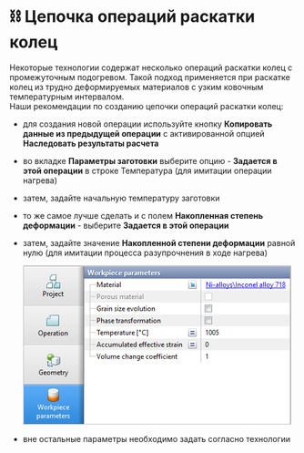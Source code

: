# ⛓️ Цепочка операций раскатки колец

Некоторые технологии содержат несколько операций раскатки колец с промежуточным подогревом. Такой подход применяется при раскатке колец из трудно деформируемых материалов с узким ковочным температурным интервалом.  
Наши рекомендации по созданию цепочки операций раскатки колец:

* для создания новой операции используйте кнопку  **Копировать данные из предыдущей операции** с активированной опцией **Наследовать результаты расчета**

* во вкладке **Параметры заготовки** выберите опцию - **Задается в этой операции** в строке Температура \(для имитации операции нагрева\)

* затем, задайте начальную температуру заготовки

* то же самое лучше сделать и с полем **Накопленная степень деформации** - выберите **Задается в этой операции**

* затем, задайте значение **Накопленной степени деформации** равной нулю \(для имитации процесса разупрочнения в ходе нагрева\)  

  

  ![Обнуление накопленных пластических деформаций во время нагрева](.gitbook/assets/chain-of-operations.png)

* вне остальные параметры необходимо задать согласно технологии
